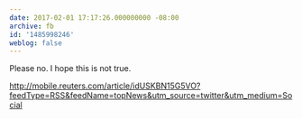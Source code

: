 ```yaml
---
date: 2017-02-01 17:17:26.000000000 -08:00
archive: fb
id: '1485998246'
weblog: false
---
```


Please no. I hope this is not true. 

http://mobile.reuters.com/article/idUSKBN15G5VO?feedType=RSS&feedName=topNews&utm_source=twitter&utm_medium=Social
